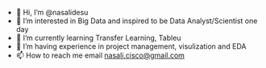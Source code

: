 - 👋 Hi, I’m @nasalidesu
- 👀 I’m interested in Big Data and inspired to be Data Analyst/Scientist one day
- 🌱 I’m currently learning Transfer Learning, Tableu
- 💞️ I’m having experience in project management, visulization and EDA 
- 📫 How to reach me email nasali.cisco@gmail.com

<!---
nasalidesu/nasalidesu is a ✨ special ✨ repository because its `README.md` (this file) appears on your GitHub profile.
You can click the Preview link to take a look at your changes.
--->
